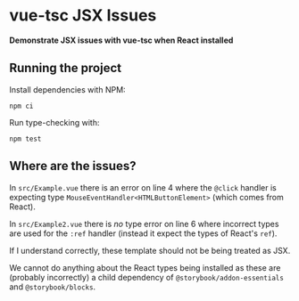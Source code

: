 # vue-tsc JSX Issues

**Demonstrate JSX issues with vue-tsc when React installed**

## Running the project

Install dependencies with NPM:

```shell
npm ci
```

Run type-checking with:

```shell
npm test
```

## Where are the issues?

In `src/Example.vue` there is an error on line 4 where the `@click` handler is expecting type `MouseEventHandler<HTMLButtonElement>` (which comes from React).

In `src/Example2.vue` there is _no_ type error on line 6 where incorrect types are used for the `:ref` handler (instead it expect the types of React's `ref`).

If I understand correctly, these template should not be being treated as JSX.

We cannot do anything about the React types being installed as these are (probably incorrectly) a child dependency of `@storybook/addon-essentials` and `@storybook/blocks`.
